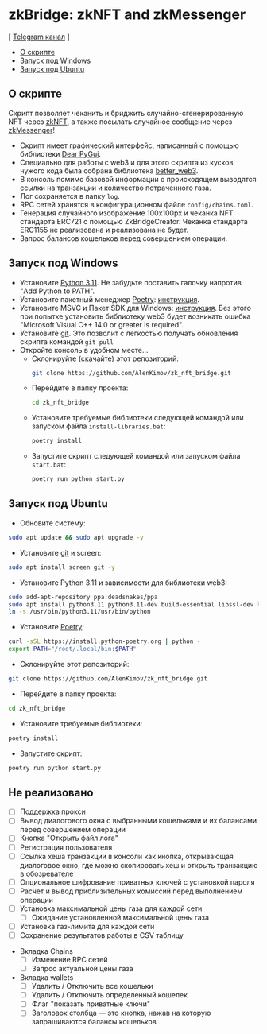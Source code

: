# zkBridge: zkNFT and zkMessenger
[ [Telegram канал](https://t.me/Cum_Insider) ]

- [О скрипте](#О-скрипте)
- [Запуск под Windows](#Запуск-под-Windows)
- [Запуск под Ubuntu](#Запуск-под-Ubuntu)


## О скрипте
Скрипт позволяет чеканить и бриджить случайно-сгенерированную NFT через [zkNFT](https://zkbridge.com/zknft), 
а также посылать случайное сообщение через [zkMessenger](https://zkbridge.com/zkmessenger)!

- Скрипт имеет графический интерфейс, написанный с помощью библиотеки [Dear PyGui](https://dearpygui.readthedocs.io/en/latest/index.html).
- Специально для работы с web3 и для этого скрипта из кусков чужого кода была собрана библиотека [better_web3](https://github.com/AlenKimov/better_web3).
- В консоль помимо базовой информации о происходящем выводятся ссылки на транзакции и количество потраченного газа.
- Лог сохраняется в папку `log`.
- RPC сетей хранятся в конфигурационном файле `config/chains.toml`.
- Генерация случайного изображение 100x100px и чеканка NFT стандарта ERC721 с помощью ZkBridgeCreator. Чеканка стандарта ERC1155 не реализована и реализована не будет.
- Запрос балансов кошельков перед совершением операции.


## Запуск под Windows
- Установите [Python 3.11](https://www.python.org/downloads/windows/). Не забудьте поставить галочку напротив "Add Python to PATH".
- Установите пакетный менеджер [Poetry](https://python-poetry.org/docs/): [инструкция](https://teletype.in/@alenkimov/poetry).
- Установите MSVC и Пакет SDK для Windows: [инструкция](https://teletype.in/@alenkimov/web3-installation-error). Без этого при попытке установить библиотеку web3 будет возникать ошибка "Microsoft Visual C++ 14.0 or greater is required".
- Установите [git](https://git-scm.com/download/win). Это позволит с легкостью получать обновления скрипта командой `git pull`
- Откройте консоль в удобном месте...
  - Склонируйте (скачайте) этот репозиторий:
    ```bash
    git clone https://github.com/AlenKimov/zk_nft_bridge.git
    ```
  - Перейдите в папку проекта:
    ```bash
    cd zk_nft_bridge
    ```
  - Установите требуемые библиотеки следующей командой или запуском файла `install-libraries.bat`:
    ```bash
    poetry install
    ```
  - Запустите скрипт следующей командой или запуском файла `start.bat`:
    ```bash
    poetry run python start.py
    ```


## Запуск под Ubuntu
- Обновите систему:
```bash
sudo apt update && sudo apt upgrade -y
```
- Установите [git](https://git-scm.com/download/linux) и screen:
```bash
sudo apt install screen git -y
```
- Установите Python 3.11 и зависимости для библиотеки web3:
```bash
sudo add-apt-repository ppa:deadsnakes/ppa
sudo apt install python3.11 python3.11-dev build-essential libssl-dev libffi-dev -y
ln -s /usr/bin/python3.11/usr/bin/python
```
- Установите [Poetry](https://python-poetry.org/docs/):
```bash
curl -sSL https://install.python-poetry.org | python -
export PATH="/root/.local/bin:$PATH"
```
- Склонируйте этот репозиторий:
```bash
git clone https://github.com/AlenKimov/zk_nft_bridge.git
```
- Перейдите в папку проекта:
```bash
cd zk_nft_bridge
```
- Установите требуемые библиотеки:
```bash
poetry install
```
- Запустите скрипт:
```bash
poetry run python start.py
```


## Не реализовано
- [ ] Поддержка прокси
- [ ] Вывод диалогового окна с выбранными кошельками и их балансами перед совершением операции
- [ ] Кнопка "Открыть файл лога"
- [ ] Регистрация пользователя
- [ ] Ссылка хеша транзакции в консоли как кнопка, открывающая диалоговое окно, где можно скопировать хеш и открыть транзакцию в обозревателе
- [ ] Опциональное шифрование приватных ключей с установкой пароля
- [ ] Расчет и вывод приблизительных комиссий перед выполнением операции
- [ ] Установка максимальной цены газа для каждой сети
	- [ ] Ожидание установленной максимальной цены газа
- [ ] Установка газ-лимита для каждой сети
- [ ] Сохранение результатов работы в CSV таблицу
- Вкладка Chains
	- [ ] Изменение RPC сетей
	- [ ] Запрос актуальной цены газа
- Вкладка wallets
	- [ ] Удалить / Отключить все кошельки
	- [ ] Удалить / Отключить определенный кошелек
	- [ ] Флаг "показать приватные ключи"
	- [ ] Заголовок столбца — это кнопка, нажав на которую запрашиваются балансы кошельков
